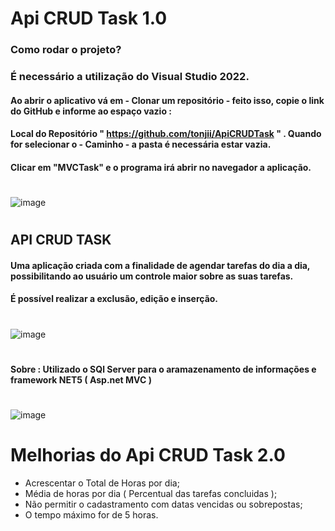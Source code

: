 # Api CRUD Task 1.0

### Como rodar o projeto? 

### É necessário a utilização do Visual Studio 2022. 
#### Ao abrir o aplicativo vá em - Clonar um repositório - feito isso, copie o link do GitHub e informe ao espaço vazio : 
#### Local do Repositório " https://github.com/tonjii/ApiCRUDTask " . Quando for selecionar o - Caminho - a pasta é necessária estar vazia. 
#### Clicar em "MVCTask" e o programa irá abrir no navegador a aplicação. 

#
![image](https://user-images.githubusercontent.com/104291113/218293624-564f1f11-a5bd-40a6-a565-baee5d831fae.png)
#

## API CRUD TASK 

  #### Uma aplicação criada com a finalidade de agendar tarefas do dia a dia, possibilitando ao usuário um controle maior sobre as suas tarefas. 
  #### É possível realizar a exclusão, edição e inserção. 
  
  #
  ![image](https://user-images.githubusercontent.com/104291113/218292976-abecffde-db18-4016-b8a8-a6588d5dec90.png)
  #
  
  #### Sobre : Utilizado o SQl Server para o aramazenamento de informações e framework NET5 ( Asp.net MVC )
  
  #
  ![image](https://user-images.githubusercontent.com/104291113/218294549-4407ed5f-73c3-4819-94f3-4b611bfc42e2.png)
  #
  
  
  # Melhorias do Api CRUD Task 2.0
  
  - Acrescentar o Total de Horas por dia;
  - Média de horas por dia ( Percentual das tarefas concluidas );
  - Não permitir o cadastramento com datas vencidas ou sobrepostas;
  - O tempo máximo for de 5 horas.
